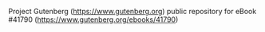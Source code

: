 Project Gutenberg (https://www.gutenberg.org) public repository for eBook #41790 (https://www.gutenberg.org/ebooks/41790)
